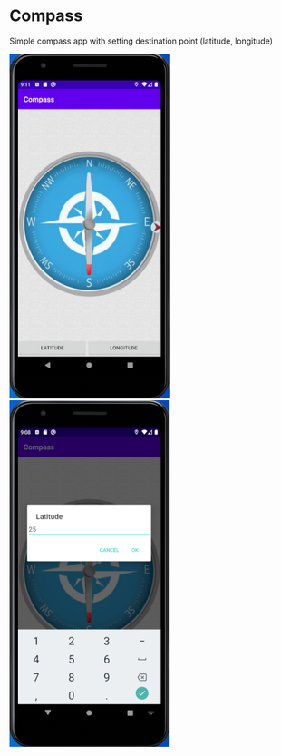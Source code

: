 # Compass

Simple compass app with setting destination point (latitude, longitude)

![alt text](screenshots/compass1.png "Compass")
![alt text](screenshots/compass2.png "Enter latitude")
